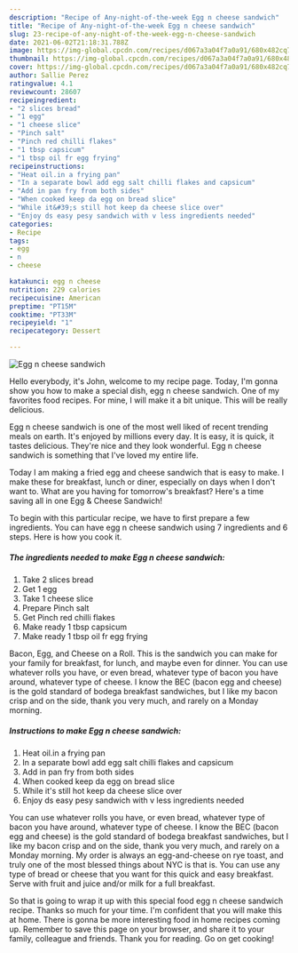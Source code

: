 ```yaml
---
description: "Recipe of Any-night-of-the-week Egg n cheese sandwich"
title: "Recipe of Any-night-of-the-week Egg n cheese sandwich"
slug: 23-recipe-of-any-night-of-the-week-egg-n-cheese-sandwich
date: 2021-06-02T21:18:31.788Z
image: https://img-global.cpcdn.com/recipes/d067a3a04f7a0a91/680x482cq70/egg-n-cheese-sandwich-recipe-main-photo.jpg
thumbnail: https://img-global.cpcdn.com/recipes/d067a3a04f7a0a91/680x482cq70/egg-n-cheese-sandwich-recipe-main-photo.jpg
cover: https://img-global.cpcdn.com/recipes/d067a3a04f7a0a91/680x482cq70/egg-n-cheese-sandwich-recipe-main-photo.jpg
author: Sallie Perez
ratingvalue: 4.1
reviewcount: 28607
recipeingredient:
- "2 slices bread"
- "1 egg"
- "1 cheese slice"
- "Pinch salt"
- "Pinch red chilli flakes"
- "1 tbsp capsicum"
- "1 tbsp oil fr egg frying"
recipeinstructions:
- "Heat oil.in a frying pan"
- "In a separate bowl add egg salt chilli flakes and capsicum"
- "Add in pan fry from both sides"
- "When cooked keep da egg on bread slice"
- "While it&#39;s still hot keep da cheese slice over"
- "Enjoy ds easy pesy sandwich with v less ingredients needed"
categories:
- Recipe
tags:
- egg
- n
- cheese

katakunci: egg n cheese 
nutrition: 229 calories
recipecuisine: American
preptime: "PT15M"
cooktime: "PT33M"
recipeyield: "1"
recipecategory: Dessert

---
```



![Egg n cheese sandwich](https://img-global.cpcdn.com/recipes/d067a3a04f7a0a91/680x482cq70/egg-n-cheese-sandwich-recipe-main-photo.jpg)

Hello everybody, it's John, welcome to my recipe page. Today, I'm gonna show you how to make a special dish, egg n cheese sandwich. One of my favorites food recipes. For mine, I will make it a bit unique. This will be really delicious.

Egg n cheese sandwich is one of the most well liked of recent trending meals on earth. It's enjoyed by millions every day. It is easy, it is quick, it tastes delicious. They're nice and they look wonderful. Egg n cheese sandwich is something that I've loved my entire life.

Today I am making a fried egg and cheese sandwich that is easy to make. I make these for breakfast, lunch or diner, especially on days when I don&#39;t want to. What are you having for tomorrow&#39;s breakfast? Here&#39;s a time saving all in one Egg &amp; Cheese Sandwich!


To begin with this particular recipe, we have to first prepare a few ingredients. You can have egg n cheese sandwich using 7 ingredients and 6 steps. Here is how you cook it.

<!--inarticleads1-->

##### The ingredients needed to make Egg n cheese sandwich:

1. Take 2 slices bread
1. Get 1 egg
1. Take 1 cheese slice
1. Prepare Pinch salt
1. Get Pinch red chilli flakes
1. Make ready 1 tbsp capsicum
1. Make ready 1 tbsp oil fr egg frying


Bacon, Egg, and Cheese on a Roll. This is the sandwich you can make for your family for breakfast, for lunch, and maybe even for dinner. You can use whatever rolls you have, or even bread, whatever type of bacon you have around, whatever type of cheese. I know the BEC (bacon egg and cheese) is the gold standard of bodega breakfast sandwiches, but I like my bacon crisp and on the side, thank you very much, and rarely on a Monday morning. 

<!--inarticleads2-->

##### Instructions to make Egg n cheese sandwich:

1. Heat oil.in a frying pan
1. In a separate bowl add egg salt chilli flakes and capsicum
1. Add in pan fry from both sides
1. When cooked keep da egg on bread slice
1. While it&#39;s still hot keep da cheese slice over
1. Enjoy ds easy pesy sandwich with v less ingredients needed


You can use whatever rolls you have, or even bread, whatever type of bacon you have around, whatever type of cheese. I know the BEC (bacon egg and cheese) is the gold standard of bodega breakfast sandwiches, but I like my bacon crisp and on the side, thank you very much, and rarely on a Monday morning. My order is always an egg-and-cheese on rye toast, and truly one of the most blessed things about NYC is that is. You can use any type of bread or cheese that you want for this quick and easy breakfast. Serve with fruit and juice and/or milk for a full breakfast. 

So that is going to wrap it up with this special food egg n cheese sandwich recipe. Thanks so much for your time. I'm confident that you will make this at home. There is gonna be more interesting food in home recipes coming up. Remember to save this page on your browser, and share it to your family, colleague and friends. Thank you for reading. Go on get cooking!
